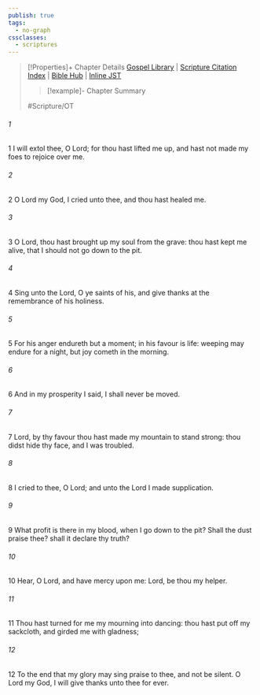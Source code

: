 ```yaml
---
publish: true
tags:
  - no-graph
cssclasses:
  - scriptures
---
```

>[!Properties]+ Chapter Details
>[Gospel Library](https://churchofjesuschrist.org/study/scriptures/ot/ps/30?lang=eng)    |    [Scripture Citation Index](https://scriptures.byu.edu/#0771e::c0771e)    |    [Bible Hub](https://biblehub.com/psalms/30.htm)    |    [Inline JST](https://scripturetoolbox.com/html/ic/Psalms/30.html)
>>[!example]- Chapter Summary
>> 
> 
>
>#Scripture/OT
###### 1
1 I will extol thee, O Lord; for thou hast lifted me up, and hast not made my foes to rejoice over me.
###### 2
2 O Lord my God, I cried unto thee, and thou hast healed me.
###### 3
3 O Lord, thou hast brought up my soul from the grave: thou hast kept me alive, that I should not go down to the pit.
###### 4
4 Sing unto the Lord, O ye saints of his, and give thanks at the remembrance of his holiness.
###### 5
5 For his anger endureth but a moment; in his favour is life: weeping may endure for a night, but joy cometh in the morning.
###### 6
6 And in my prosperity I said, I shall never be moved.
###### 7
7 Lord, by thy favour thou hast made my mountain to stand strong: thou didst hide thy face, and I was troubled.
###### 8
8 I cried to thee, O Lord; and unto the Lord I made supplication.
###### 9
9 What profit is there in my blood, when I go down to the pit? Shall the dust praise thee? shall it declare thy truth?
###### 10
10 Hear, O Lord, and have mercy upon me: Lord, be thou my helper.
###### 11
11 Thou hast turned for me my mourning into dancing: thou hast put off my sackcloth, and girded me with gladness;
###### 12
12 To the end that my glory may sing praise to thee, and not be silent. O Lord my God, I will give thanks unto thee for ever.
